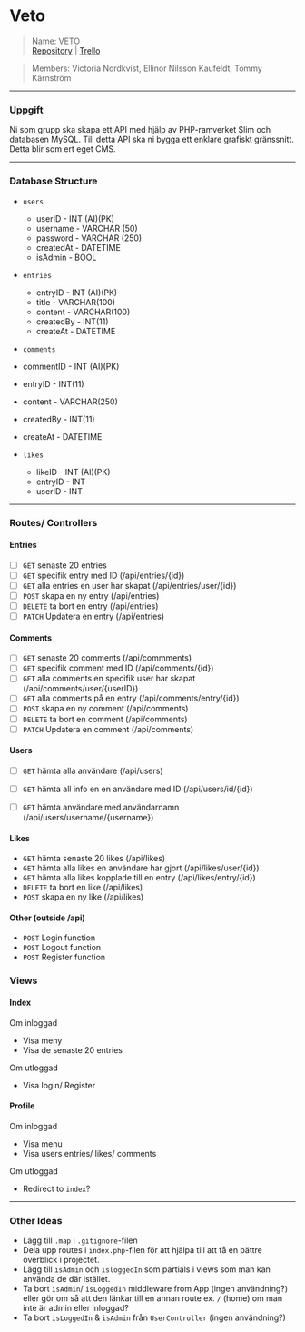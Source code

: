 # Veto
> Name: VETO <br>
> [Repository](https://github.com/Vica17/VETO-Gruppexamination) | [Trello](https://trello.com/b/EONkCMzI/veto)

> Members: Victoria Nordkvist, Ellinor Nilsson Kaufeldt, Tommy Kärnström

---

### Uppgift
Ni som grupp ska skapa ett API med hjälp av PHP-ramverket Slim och databasen MySQL. Till detta API ska ni bygga ett enklare grafiskt gränssnitt. Detta blir som ert eget CMS.

---

### Database Structure

- `users`
  - userID - INT (AI)(PK)
  - username - VARCHAR (50)
  - password - VARCHAR (250)
  - createdAt - DATETIME
  - isAdmin - BOOL


- `entries`
  - entryID - INT (AI)(PK)
  - title - VARCHAR(100)
  - content - VARCHAR(100)
  - createdBy - INT(11)
  - createAt - DATETIME

- `comments`
 - commentID - INT (AI)(PK)
 - entryID - INT(11)
 - content - VARCHAR(250)
 - createdBy - INT(11)
 - createAt - DATETIME

- `likes`
  - likeID - INT (AI)(PK)
  - entryID - INT
  - userID - INT

---

### Routes/ Controllers

#### Entries
- [ ] `GET` senaste 20 entries
- [ ] `GET` specifik entry med ID (/api/entries/{id})
- [ ] `GET` alla entries en user har skapat (/api/entries/user/{id})
- [ ] `POST` skapa en ny entry (/api/entries)
- [ ] `DELETE` ta bort en entry (/api/entries)
- [ ] `PATCH` Updatera en entry (/api/entries)

#### Comments
- [ ] `GET` senaste 20 comments (/api/commments)
- [ ] `GET` specifik comment med ID (/api/comments/{id})
- [ ] `GET` alla comments en specifik user har skapat (/api/comments/user/{userID})
- [ ] `GET` alla comments på en entry (/api/comments/entry/{id})
- [ ] `POST` skapa en ny comment (/api/comments)
- [ ] `DELETE` ta bort en comment (/api/comments)
- [ ] `PATCH` Updatera en comment (/api/comments)

#### Users
- [ ] `GET` hämta alla användare (/api/users)
- [ ] `GET` hämta all info en en användare med ID (/api/users/id/{id})
- [ ] `GET` hämta användare med användarnamn (/api/users/username/{username})


#### Likes
- `GET` hämta senaste 20 likes (/api/likes)
- `GET` hämta alla likes en användare har gjort (/api/likes/user/{id})
- `GET` hämta alla likes kopplade till en entry (/api/likes/entry/{id})
- `DELETE` ta bort en like (/api/likes)
- `POST` skapa en ny like (/api/likes)

#### Other (outside /api)
- `POST` Login function
- `POST` Logout function
- `POST` Register function

### Views
#### Index

Om inloggad
- Visa meny
- Visa de senaste 20 entries

Om utloggad
- Visa login/ Register


#### Profile
Om inloggad
- Visa menu
- Visa users entries/ likes/ comments

Om utloggad
- Redirect to `index`?



---

### Other Ideas
- Lägg till `.map` i `.gitignore`-filen
- Dela upp routes i `index.php`-filen för att hjälpa till att få en bättre överblick i projectet.
- Lägg till `isAdmin` och `isloggedIn` som partials i views som man kan använda de där istället. 
- Ta bort `isAdmin`/ `isLoggedIn` middleware from App (ingen användning?) eller gör om så att den länkar till en annan route ex. `/` (home) om man inte är admin eller inloggad?
- Ta bort `isLoggedIn` & `isAdmin` från `UserController` (ingen användning?)
